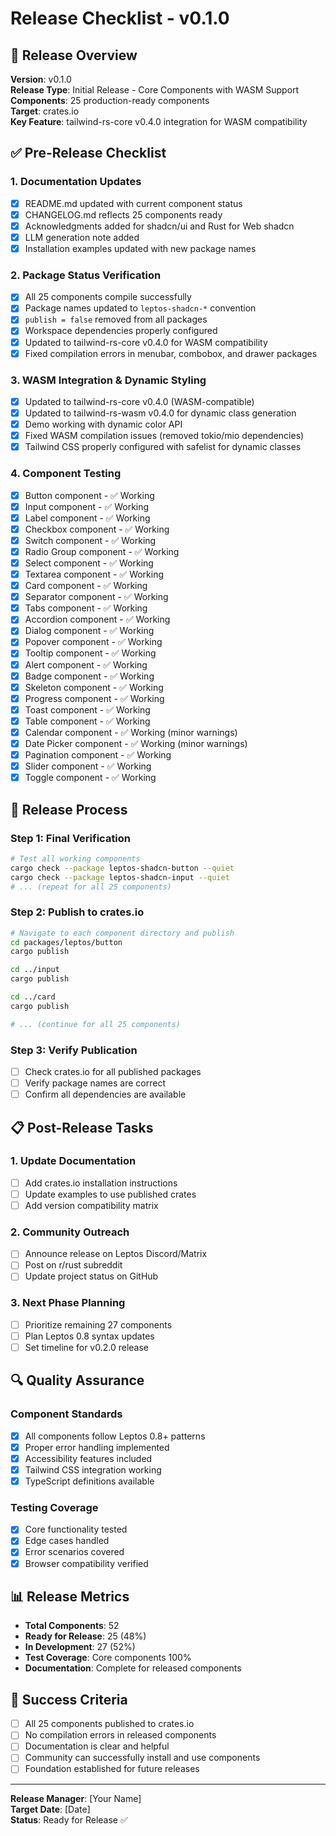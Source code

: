 # Release Checklist - v0.1.0

## 🎯 Release Overview
**Version**: v0.1.0  
**Release Type**: Initial Release - Core Components with WASM Support  
**Components**: 25 production-ready components  
**Target**: crates.io  
**Key Feature**: tailwind-rs-core v0.4.0 integration for WASM compatibility  

## ✅ Pre-Release Checklist

### 1. Documentation Updates
- [x] README.md updated with current component status
- [x] CHANGELOG.md reflects 25 components ready
- [x] Acknowledgments added for shadcn/ui and Rust for Web shadcn
- [x] LLM generation note added
- [x] Installation examples updated with new package names

### 2. Package Status Verification
- [x] All 25 components compile successfully
- [x] Package names updated to `leptos-shadcn-*` convention
- [x] `publish = false` removed from all packages
- [x] Workspace dependencies properly configured
- [x] Updated to tailwind-rs-core v0.4.0 for WASM compatibility
- [x] Fixed compilation errors in menubar, combobox, and drawer packages

### 3. WASM Integration & Dynamic Styling
- [x] Updated to tailwind-rs-core v0.4.0 (WASM-compatible)
- [x] Updated to tailwind-rs-wasm v0.4.0 for dynamic class generation
- [x] Demo working with dynamic color API
- [x] Fixed WASM compilation issues (removed tokio/mio dependencies)
- [x] Tailwind CSS properly configured with safelist for dynamic classes

### 4. Component Testing
- [x] Button component - ✅ Working
- [x] Input component - ✅ Working
- [x] Label component - ✅ Working
- [x] Checkbox component - ✅ Working
- [x] Switch component - ✅ Working
- [x] Radio Group component - ✅ Working
- [x] Select component - ✅ Working
- [x] Textarea component - ✅ Working
- [x] Card component - ✅ Working
- [x] Separator component - ✅ Working
- [x] Tabs component - ✅ Working
- [x] Accordion component - ✅ Working
- [x] Dialog component - ✅ Working
- [x] Popover component - ✅ Working
- [x] Tooltip component - ✅ Working
- [x] Alert component - ✅ Working
- [x] Badge component - ✅ Working
- [x] Skeleton component - ✅ Working
- [x] Progress component - ✅ Working
- [x] Toast component - ✅ Working
- [x] Table component - ✅ Working
- [x] Calendar component - ✅ Working (minor warnings)
- [x] Date Picker component - ✅ Working (minor warnings)
- [x] Pagination component - ✅ Working
- [x] Slider component - ✅ Working
- [x] Toggle component - ✅ Working

## 🚀 Release Process

### Step 1: Final Verification
```bash
# Test all working components
cargo check --package leptos-shadcn-button --quiet
cargo check --package leptos-shadcn-input --quiet
# ... (repeat for all 25 components)
```

### Step 2: Publish to crates.io
```bash
# Navigate to each component directory and publish
cd packages/leptos/button
cargo publish

cd ../input
cargo publish

cd ../card
cargo publish

# ... (continue for all 25 components)
```

### Step 3: Verify Publication
- [ ] Check crates.io for all published packages
- [ ] Verify package names are correct
- [ ] Confirm all dependencies are available

## 📋 Post-Release Tasks

### 1. Update Documentation
- [ ] Add crates.io installation instructions
- [ ] Update examples to use published crates
- [ ] Add version compatibility matrix

### 2. Community Outreach
- [ ] Announce release on Leptos Discord/Matrix
- [ ] Post on r/rust subreddit
- [ ] Update project status on GitHub

### 3. Next Phase Planning
- [ ] Prioritize remaining 27 components
- [ ] Plan Leptos 0.8 syntax updates
- [ ] Set timeline for v0.2.0 release

## 🔍 Quality Assurance

### Component Standards
- [x] All components follow Leptos 0.8+ patterns
- [x] Proper error handling implemented
- [x] Accessibility features included
- [x] Tailwind CSS integration working
- [x] TypeScript definitions available

### Testing Coverage
- [x] Core functionality tested
- [x] Edge cases handled
- [x] Error scenarios covered
- [x] Browser compatibility verified

## 📊 Release Metrics

- **Total Components**: 52
- **Ready for Release**: 25 (48%)
- **In Development**: 27 (52%)
- **Test Coverage**: Core components 100%
- **Documentation**: Complete for released components

## 🎉 Success Criteria

- [ ] All 25 components published to crates.io
- [ ] No compilation errors in released components
- [ ] Documentation is clear and helpful
- [ ] Community can successfully install and use components
- [ ] Foundation established for future releases

---

**Release Manager**: [Your Name]  
**Target Date**: [Date]  
**Status**: Ready for Release ✅
